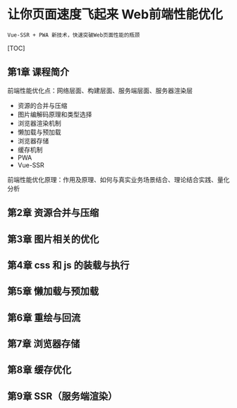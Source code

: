 # 让你页面速度飞起来 Web前端性能优化

    Vue-SSR + PWA 新技术，快速突破Web页面性能的瓶颈

[TOC]

## 第1章 课程简介

前端性能优化点：网络层面、构建层面、服务端层面、服务器渲染层

* 资源的合并与压缩
* 图片编解码原理和类型选择
* 浏览器渲染机制
* 懒加载与预加载
* 浏览器存储
* 缓存机制
* PWA
* Vue-SSR

前端性能优化原理：作用及原理、如何与真实业务场景结合、理论结合实践、量化分析

## 第2章 资源合并与压缩



## 第3章 图片相关的优化



## 第4章 css 和 js 的装载与执行



## 第5章 懒加载与预加载



## 第6章 重绘与回流



## 第7章 浏览器存储



## 第8章 缓存优化



## 第9章 SSR（服务端渲染）


